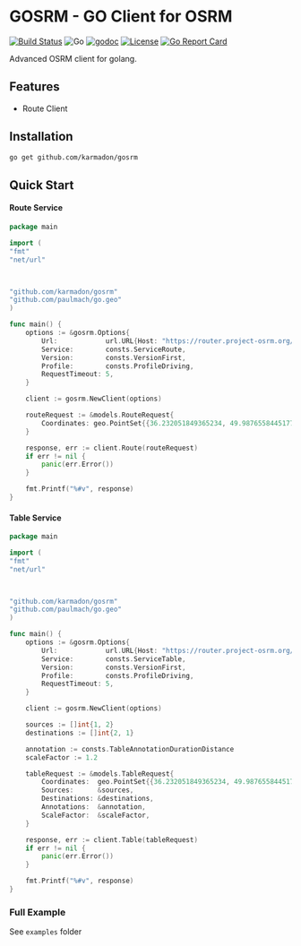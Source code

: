 # GOSRM - GO Client for OSRM
[![Build Status](https://travis-ci.org/Karmadon/gosrm.svg?branch=master)](https://travis-ci.org/Karmadon/gosrm)
![Go](https://github.com/Karmadon/gosrm/workflows/Go/badge.svg?branch=master)
[![godoc](https://img.shields.io/badge/godoc-reference-blue.svg?style=flat-square)](https://godoc.org/github.com/karmadon/gosrm)
[![License](https://img.shields.io/badge/license-MIT-blue.svg?style=flat-square)](LICENSE)
[![Go Report Card](https://goreportcard.com/badge/github.com/karmadon/gosrm)](https://goreportcard.com/report/github.com/karmadon/gosrm)

Advanced OSRM client for golang.

## Features

- Route Client

## Installation

```bash
go get github.com/karmadon/gosrm
```

## Quick Start

#### Route Service
```go
package main

import (
"fmt"
"net/url"



"github.com/karmadon/gosrm"
"github.com/paulmach/go.geo"
)

func main() {
    options := &gosrm.Options{
        Url:            url.URL{Host: "https://router.project-osrm.org/"},
        Service:        consts.ServiceRoute,
        Version:        consts.VersionFirst,
        Profile:        consts.ProfileDriving,
        RequestTimeout: 5,
    }

    client := gosrm.NewClient(options)

    routeRequest := &models.RouteRequest{
        Coordinates: geo.PointSet{{36.232051849365234, 49.98765584451778}, {36.22089385986328, 50.03718650830641}},
    }

    response, err := client.Route(routeRequest)
    if err != nil {
        panic(err.Error())
    }

    fmt.Printf("%#v", response)
}
```
#### Table Service
```go
package main

import (
"fmt"
"net/url"



"github.com/karmadon/gosrm"
"github.com/paulmach/go.geo"
)

func main() {
	options := &gosrm.Options{
		Url:            url.URL{Host: "https://router.project-osrm.org/"},
		Service:        consts.ServiceTable,
		Version:        consts.VersionFirst,
		Profile:        consts.ProfileDriving,
		RequestTimeout: 5,
	}

	client := gosrm.NewClient(options)

	sources := []int{1, 2}
	destinations := []int{2, 1}

	annotation := consts.TableAnnotationDurationDistance
	scaleFactor := 1.2

	tableRequest := &models.TableRequest{
		Coordinates:  geo.PointSet{{36.232051849365234, 49.98765584451778}, {36.22089385986328, 50.03718650830641}},
		Sources:      &sources,
		Destinations: &destinations,
		Annotations:  &annotation,
		ScaleFactor:  &scaleFactor,
	}

	response, err := client.Table(tableRequest)
	if err != nil {
		panic(err.Error())
	}

	fmt.Printf("%#v", response)
}
```

### Full Example

See `examples` folder
